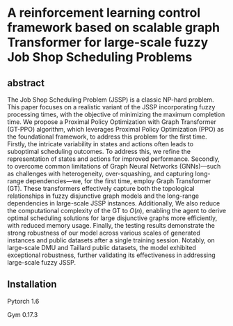 # A reinforcement learning  control framework based on scalable graph Transformer for large-scale fuzzy Job Shop Scheduling Problems
## abstract
The Job Shop Scheduling Problem (JSSP) is a classic NP-hard problem. This paper focuses on a realistic variant of the JSSP incorporating fuzzy processing times, with the objective of minimizing the maximum completion time. We propose a Proximal Policy Optimization with Graph Transformer (GT-PPO) algorithm, which leverages Proximal Policy Optimization (PPO) as the foundational framework, to address this problem for the first time. Firstly, the intricate variability in states and actions often leads to suboptimal scheduling outcomes. To address this, we refine the representation of states and actions for improved performance. Secondly,  to overcome common limitations of Graph Neural Networks (GNNs)—such as challenges with heterogeneity, over-squashing, and capturing long-range dependencies—we, for the first time, employ Graph Transformer (GT). These transformers effectively capture both the topological relationships in fuzzy disjunctive graph models and the long-range dependencies in large-scale JSSP instances. Additionally, We also reduce the computational complexity of the GT to $O(n)$, enabling the agent to derive optimal scheduling solutions for large disjunctive graphs more efficiently, with reduced memory usage. Finally, the testing results demonstrate the strong robustness of our model across various scales of generated instances and public datasets after a single training session. Notably, on large-scale DMU and Taillard public datasets, the model exhibited exceptional robustness, further validating its effectiveness in addressing large-scale fuzzy JSSP.

## Installation
Pytorch 1.6

Gym 0.17.3
